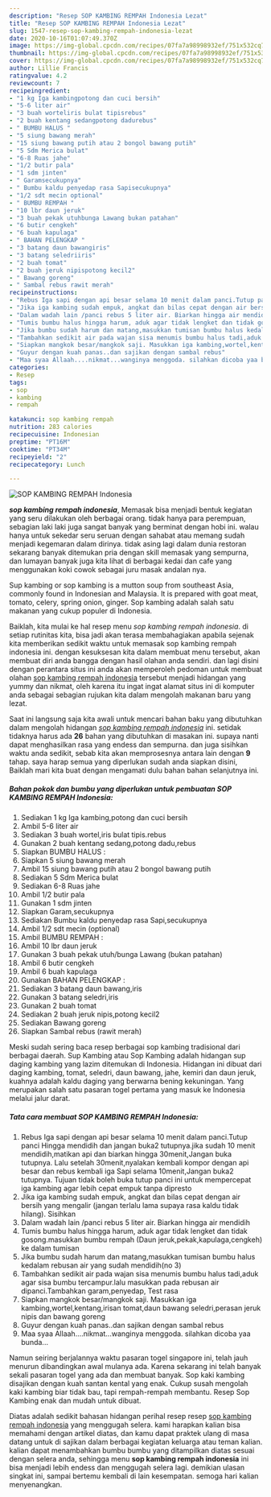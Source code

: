 ```yaml
---
description: "Resep SOP KAMBING REMPAH Indonesia Lezat"
title: "Resep SOP KAMBING REMPAH Indonesia Lezat"
slug: 1547-resep-sop-kambing-rempah-indonesia-lezat
date: 2020-10-16T01:07:49.370Z
image: https://img-global.cpcdn.com/recipes/07fa7a98998932ef/751x532cq70/sop-kambing-rempah-indonesia-foto-resep-utama.jpg
thumbnail: https://img-global.cpcdn.com/recipes/07fa7a98998932ef/751x532cq70/sop-kambing-rempah-indonesia-foto-resep-utama.jpg
cover: https://img-global.cpcdn.com/recipes/07fa7a98998932ef/751x532cq70/sop-kambing-rempah-indonesia-foto-resep-utama.jpg
author: Lillie Francis
ratingvalue: 4.2
reviewcount: 7
recipeingredient:
- "1 kg Iga kambingpotong dan cuci bersih"
- "5-6 liter air"
- "3 buah worteliris bulat tipisrebus"
- "2 buah kentang sedangpotong dadurebus"
- " BUMBU HALUS "
- "5 siung bawang merah"
- "15 siung bawang putih atau 2 bongol bawang putih"
- "5 Sdm Merica bulat"
- "6-8 Ruas jahe"
- "1/2 butir pala"
- "1 sdm jinten"
- " Garamsecukupnya"
- " Bumbu kaldu penyedap rasa Sapisecukupnya"
- "1/2 sdt mecin optional"
- " BUMBU REMPAH "
- "10 lbr daun jeruk"
- "3 buah pekak utuhbunga Lawang bukan patahan"
- "6 butir cengkeh"
- "6 buah kapulaga"
- " BAHAN PELENGKAP "
- "3 batang daun bawangiris"
- "3 batang seledriiris"
- "2 buah tomat"
- "2 buah jeruk nipispotong kecil2"
- " Bawang goreng"
- " Sambal rebus rawit merah"
recipeinstructions:
- "Rebus Iga sapi dengan api besar selama 10 menit dalam panci.Tutup panci Hingga mendidih dan jangan buka2 tutupnya.jika sudah 10 menit mendidih,matikan api dan biarkan hingga 30menit,Jangan buka tutupnya. Lalu setelah 30menit,nyalakan kembali kompor dengan api besar dan rebus kembali iga Sapi selama 10menit,Jangan buka2 tutupnya. Tujuan tidak boleh buka tutup panci ini untuk mempercepat iga kambing agar lebih cepat empuk tanpa dipresto"
- "Jika iga kambing sudah empuk, angkat dan bilas cepat dengan air bersih yang mengalir (jangan terlalu lama supaya rasa kaldu tidak hilang). Sisihkan"
- "Dalam wadah lain /panci rebus 5 liter air. Biarkan hingga air mendidih"
- "Tumis bumbu halus hingga harum, aduk agar tidak lengket dan tidak gosong.masukkan bumbu rempah (Daun jeruk,pekak,kapulaga,cengkeh) ke dalam tumisan"
- "Jika bumbu sudah harum dan matang,masukkan tumisan bumbu halus kedalam rebusan air yang sudah mendidih(no 3)"
- "Tambahkan sedikit air pada wajan sisa menumis bumbu halus tadi,aduk agar sisa bumbu tercampur.lalu masukkan pada rebusan air dipanci.Tambahkan garam,penyedap, Test rasa"
- "Siapkan mangkok besar/mangkok saji. Masukkan iga kambing,wortel,kentang,irisan tomat,daun bawang seledri,perasan jeruk nipis dan bawang goreng"
- "Guyur dengan kuah panas..dan sajikan dengan sambal rebus"
- "Maa syaa Allaah....nikmat...wanginya menggoda. silahkan dicoba yaa bunda..."
categories:
- Resep
tags:
- sop
- kambing
- rempah

katakunci: sop kambing rempah 
nutrition: 283 calories
recipecuisine: Indonesian
preptime: "PT16M"
cooktime: "PT34M"
recipeyield: "2"
recipecategory: Lunch

---
```



![SOP KAMBING REMPAH Indonesia](https://img-global.cpcdn.com/recipes/07fa7a98998932ef/751x532cq70/sop-kambing-rempah-indonesia-foto-resep-utama.jpg)

<b><i>sop kambing rempah indonesia</i></b>, Memasak bisa menjadi bentuk kegiatan yang seru dilakukan oleh berbagai orang. tidak hanya para perempuan, sebagian laki laki juga sangat banyak yang berminat dengan hobi ini. walau hanya untuk sekedar seru seruan dengan sahabat atau memang sudah menjadi kegemaran dalam dirinya. tidak asing lagi dalam dunia restoran sekarang banyak ditemukan pria dengan skill memasak yang sempurna, dan lumayan banyak juga kita lihat di berbagai kedai dan cafe yang menggunakan koki cowok sebagai juru masak andalan nya.

Sup kambing or sop kambing is a mutton soup from southeast Asia, commonly found in Indonesian and Malaysia. It is prepared with goat meat, tomato, celery, spring onion, ginger. Sop kambing adalah salah satu makanan yang cukup populer di Indonesia.

Baiklah, kita mulai ke hal resep menu <i>sop kambing rempah indonesia</i>. di setiap rutinitas kita, bisa jadi akan terasa membahagiakan apabila sejenak kita memberikan sedikit waktu untuk memasak sop kambing rempah indonesia ini. dengan kesuksesan kita dalam membuat menu tersebut, akan membuat diri anda bangga dengan hasil olahan anda sendiri. dan lagi disini dengan perantara situs ini anda akan memperoleh pedoman untuk membuat olahan <u>sop kambing rempah indonesia</u> tersebut menjadi hidangan yang yummy dan nikmat, oleh karena itu ingat ingat alamat situs ini di komputer anda sebagai sebagian rujukan kita dalam mengolah makanan baru yang lezat.


Saat ini langsung saja kita awali untuk mencari bahan baku yang dibutuhkan dalam mengolah hidangan <u><i>sop kambing rempah indonesia</i></u> ini. setidak tidaknya harus ada <b>26</b> bahan yang dibutuhkan di masakan ini. supaya nanti dapat menghasilkan rasa yang endess dan sempurna. dan juga sisihkan waktu anda sedikit, sebab kita akan memprosesnya antara lain dengan <b>9</b> tahap. saya harap semua yang diperlukan sudah anda siapkan disini, Baiklah mari kita buat dengan mengamati dulu bahan bahan selanjutnya ini.

<!--inarticleads1-->

##### Bahan pokok dan bumbu yang diperlukan untuk pembuatan SOP KAMBING REMPAH Indonesia:

1. Sediakan 1 kg Iga kambing,potong dan cuci bersih
1. Ambil 5-6 liter air
1. Sediakan 3 buah wortel,iris bulat tipis.rebus
1. Gunakan 2 buah kentang sedang,potong dadu,rebus
1. Siapkan  BUMBU HALUS :
1. Siapkan 5 siung bawang merah
1. Ambil 15 siung bawang putih atau 2 bongol bawang putih
1. Sediakan 5 Sdm Merica bulat
1. Sediakan 6-8 Ruas jahe
1. Ambil 1/2 butir pala
1. Gunakan 1 sdm jinten
1. Siapkan  Garam,secukupnya
1. Sediakan  Bumbu kaldu penyedap rasa Sapi,secukupnya
1. Ambil 1/2 sdt mecin (optional)
1. Ambil  BUMBU REMPAH :
1. Ambil 10 lbr daun jeruk
1. Gunakan 3 buah pekak utuh/bunga Lawang (bukan patahan)
1. Ambil 6 butir cengkeh
1. Ambil 6 buah kapulaga
1. Gunakan  BAHAN PELENGKAP :
1. Sediakan 3 batang daun bawang,iris
1. Gunakan 3 batang seledri,iris
1. Gunakan 2 buah tomat
1. Sediakan 2 buah jeruk nipis,potong kecil2
1. Sediakan  Bawang goreng
1. Siapkan  Sambal rebus (rawit merah)


Meski sudah sering baca resep berbagai sop kambing tradisional dari berbagai daerah. Sup Kambing atau Sop Kambing adalah hidangan sup daging kambing yang lazim ditemukan di Indonesia. Hidangan ini dibuat dari daging kambing, tomat, seledri, daun bawang, jahe, kemiri dan daun jeruk, kuahnya adalah kaldu daging yang berwarna bening kekuningan. Yang merupakan salah satu pasaran togel pertama yang masuk ke Indonesia melalui jalur darat. 

<!--inarticleads2-->

##### Tata cara membuat SOP KAMBING REMPAH Indonesia:

1. Rebus Iga sapi dengan api besar selama 10 menit dalam panci.Tutup panci Hingga mendidih dan jangan buka2 tutupnya.jika sudah 10 menit mendidih,matikan api dan biarkan hingga 30menit,Jangan buka tutupnya. Lalu setelah 30menit,nyalakan kembali kompor dengan api besar dan rebus kembali iga Sapi selama 10menit,Jangan buka2 tutupnya. Tujuan tidak boleh buka tutup panci ini untuk mempercepat iga kambing agar lebih cepat empuk tanpa dipresto
1. Jika iga kambing sudah empuk, angkat dan bilas cepat dengan air bersih yang mengalir (jangan terlalu lama supaya rasa kaldu tidak hilang). Sisihkan
1. Dalam wadah lain /panci rebus 5 liter air. Biarkan hingga air mendidih
1. Tumis bumbu halus hingga harum, aduk agar tidak lengket dan tidak gosong.masukkan bumbu rempah (Daun jeruk,pekak,kapulaga,cengkeh) ke dalam tumisan
1. Jika bumbu sudah harum dan matang,masukkan tumisan bumbu halus kedalam rebusan air yang sudah mendidih(no 3)
1. Tambahkan sedikit air pada wajan sisa menumis bumbu halus tadi,aduk agar sisa bumbu tercampur.lalu masukkan pada rebusan air dipanci.Tambahkan garam,penyedap, Test rasa
1. Siapkan mangkok besar/mangkok saji. Masukkan iga kambing,wortel,kentang,irisan tomat,daun bawang seledri,perasan jeruk nipis dan bawang goreng
1. Guyur dengan kuah panas..dan sajikan dengan sambal rebus
1. Maa syaa Allaah....nikmat...wanginya menggoda. silahkan dicoba yaa bunda...


Namun seiring berjalannya waktu pasaran togel singapore ini, telah jauh menurun dibandingkan awal mulanya ada. Karena sekarang ini telah banyak sekali pasaran togel yang ada dan membuat banyak. Sop kaki kambing disajikan dengan kuah santan kental yang enak. Cukup susah mengolah kaki kambing biar tidak bau, tapi rempah-rempah membantu. Resep Sop Kambing enak dan mudah untuk dibuat. 

Diatas adalah sedikit bahasan hidangan perihal resep resep <u>sop kambing rempah indonesia</u> yang menggugah selera. kami harapkan kalian bisa memahami dengan artikel diatas, dan kamu dapat praktek ulang di masa datang untuk di sajikan dalam berbagai kegiatan keluarga atau teman kalian. kalian dapat menambahkan bumbu bumbu yang ditampilkan diatas sesuai dengan selera anda, sehingga menu <b>sop kambing rempah indonesia</b> ini bisa menjadi lebih endess dan menggugah selera lagi. demikian ulasan singkat ini, sampai bertemu kembali di lain kesempatan. semoga hari kalian menyenangkan.
